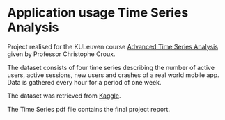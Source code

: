 # Application usage Time Series Analysis  


Project realised for the KULeuven course [Advanced Time Series Analysis](https://onderwijsaanbod.kuleuven.be/syllabi/e/D0M63BE.htm#activetab=doelstellingen_idp133344) given by Professor Christophe Croux.

The dataset consists of four time series describing the number of active users, active sessions, new users and crashes of a real world mobile app. Data is gathered every hour for a period of one week. 

The dataset was retrieved from [Kaggle](https://www.kaggle.com/wolfgangb33r/usercount).


The  Time Series pdf file contains the final project report.
